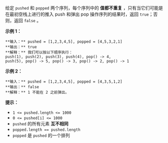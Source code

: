 给定 `pushed` 和 `popped` 两个序列，每个序列中的 **值都不重复** ，只有当它们可能是在最初空栈上进行的推入 push 和弹出 pop
操作序列的结果时，返回 `true`；否则，返回 `false` 。



**示例 1：**

    
    
    **输入：** pushed = [1,2,3,4,5], popped = [4,5,3,2,1]
    **输出：** true
    **解释：** 我们可以按以下顺序执行：
    push(1), push(2), push(3), push(4), pop() -> 4,
    push(5), pop() -> 5, pop() -> 3, pop() -> 2, pop() -> 1
    

**示例 2：**

    
    
    **输入：** pushed = [1,2,3,4,5], popped = [4,3,5,1,2]
    **输出：** false
    **解释：** 1 不能在 2 之前弹出。
    



**提示：**

  * `1 <= pushed.length <= 1000`
  * `0 <= pushed[i] <= 1000`
  * `pushed` 的所有元素 **互不相同**
  * `popped.length == pushed.length`
  * `popped` 是 `pushed` 的一个排列

